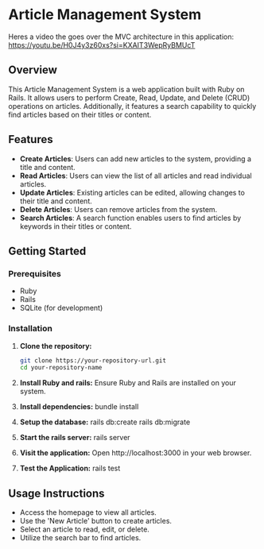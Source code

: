 # Article Management System

Heres a video the goes over the MVC architecture in this application: https://youtu.be/H0J4y3z60xs?si=KXAIT3WepRyBMUcT

## Overview
This Article Management System is a web application built with Ruby on Rails. It allows users to perform Create, Read, Update, and Delete (CRUD) operations on articles. Additionally, it features a search capability to quickly find articles based on their titles or content.

## Features

- **Create Articles**: Users can add new articles to the system, providing a title and content.
- **Read Articles**: Users can view the list of all articles and read individual articles.
- **Update Articles**: Existing articles can be edited, allowing changes to their title and content.
- **Delete Articles**: Users can remove articles from the system.
- **Search Articles**: A search function enables users to find articles by keywords in their titles or content.

## Getting Started

### Prerequisites
- Ruby
- Rails
- SQLite (for development)

### Installation
1. **Clone the repository:**
   ```bash
   git clone https://your-repository-url.git
   cd your-repository-name

2. **Install Ruby and rails:**
   Ensure Ruby and Rails are installed on your system.

3. **Install dependencies:**
    bundle install

4. **Setup the database:**
    rails db:create
    rails db:migrate

5. **Start the rails server:**
    rails server

5. **Visit the application:**
    Open http://localhost:3000 in your web browser.

6. **Test the Application:**
    rails test
## Usage Instructions

- Access the homepage to view all articles.
- Use the 'New Article' button to create articles.
- Select an article to read, edit, or delete.
- Utilize the search bar to find articles.
